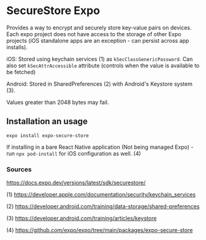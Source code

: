 # SecureStore Expo

Provides a way to encrypt and securely store key-value pairs on devices. Each expo project does not have access to the storage of other Expo projects (iOS standalone apps are an exception - can persist across app installs).

iOS: Stored using keychain services (1) as `kSecClassGenericPassword`. Can also set `kSecAttrAccessible` attribute (controls when the value is available to be fetched)

Android: Stored in SharedPreferences (2) with Android's Keystore system (3).

Values greater than 2048 bytes may fail.

## Installation an usage

`expo install expo-secure-store`

If installing in a bare React Native application (Not being managed Expo) - run `npx pod-install` for iOS configuration as well. (4)

### Sources

https://docs.expo.dev/versions/latest/sdk/securestore/

(1) https://developer.apple.com/documentation/security/keychain_services

(2) https://developer.android.com/training/data-storage/shared-preferences

(3) https://developer.android.com/training/articles/keystore

(4) https://github.com/expo/expo/tree/main/packages/expo-secure-store
